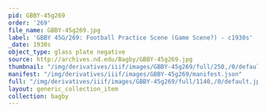 ```yaml
---
pid: GBBY-45g269
order: '269'
file_name: GBBY-45g269.jpg
label: 'GBBY 45G/269: Football Practice Scene (Game Scene?) - c1930s'
_date: 1930s
object_type: glass plate negative
source: http://archives.nd.edu/Bagby/GBBY-45g269.jpg
thumbnail: "/img/derivatives/iiif/images/GBBY-45g269/full/250,/0/default.jpg"
manifest: "/img/derivatives/iiif/images/GBBY-45g269/manifest.json"
full: "/img/derivatives/iiif/images/GBBY-45g269/full/1140,/0/default.jpg"
layout: generic_collection_item
collection: bagby
---
```

